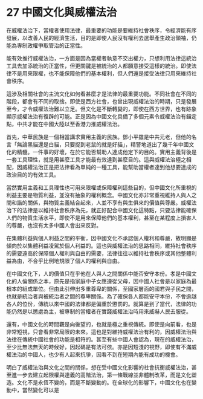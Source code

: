 # 27  中國文化與威權法治

在威權法治下，當權者使用法律，最重要的功能是要維持社會秩序，令經濟能有序發展，以改善人民的經濟生活，目的是即使人民沒有權利去選舉產生政治領袖，仍能為專制政權爭取管治的正當性。

能有效推行威權法治，一方面是因為當權者執意不交出權力，只想利用法律這統治工具去加添統治的正當性，但更關鍵是被統治的人都願意接受這樣的統治。即使法律不是用來限權，也不能保障他們的基本權利，但人們還是接受法律只用來維持社會秩序。

這涉及相關社會的主流文化如何看甚麼才是法律的最重要功能。不同社會在不同的階段，都會有不同的取捨。即使是西方社會，也曾出現威權法治的時期，只是發展至今，才令威權法治難以立足。但文化是不斷轉變的，即使在西方世界，也有跡象顯示威權法治有復辟的可能。正是因為中國文化具備了多個元素令威權法治有錨定點，中共才能在中國大陸以至香港力推威權法治。

首先，中華民族是一個相當講求實用主義的民族。鄧小平雖是中共元老，但他的名言「無論黑貓還是白貓，只要捉到老鼠的就是好貓」，精警地道出了幾千年中國文化的精髓。一件事的好壞，在於它能否幫助人達成他定下的目的。實用主義背後是一套工具理性，就是用甚麼工具才能最有效達到甚麼目的。這與威權法治極之相配，因威權法治正是把法律看為單純的一種工具，能幫助當權者達到他想要達成的政治目的的有效工具。

當然實用主義和工具理性也可用來限權或保障權利這些目的，但中國文化所重視的利益主要是物質利益，並沒有抽象的權利概念。中國文化亦非常重視維持人與人之間和諧的關係，與物質主義結合起來，人並不享有與生俱來的價值與尊嚴。威權法治下的法律是以維持社會秩序為先，就正好配合中國文化這特點，只要法律能確保人們的物質生活水平，即使不是用來保障他們的基本權利，甚至在某程度上損害人的尊嚴，也沒有太多中國人會出來反對。

在集體利益與個人利益之間的平衡，因中國文化不承認個人權利和尊嚴，故明顯是傾向於以集體利益凌駕於個人利益的。這也與威權法治的思路相同，維持社會秩序的需要遠高於保障個人權利與自由的需要，法律往往以維持社會秩序或其他整體利益為由，不合乎比例地規限了個人的權利與自由。

在中國文化下，人的價值只在乎他在人與人之間關係中能否安守本份。孝是中國文化的人倫關係之本，原先是指家庭中子女應遵從父母，因中國人社會是以家庭為最根本的組成單位。但由此引伸出多重尊卑的關係，至國家層面的國君與子民之間，也就是統治者與被統治者之間的尊卑關係。為了確保各人都能安守本份，不會逾越各人的位份，傳統以來中國的法律都是偏重於懲罰的。就算是到了當代，法律的功能仍然是以懲處為主，被專制的當權者在實踐威權法治時用來威嚇人民去服從。

還有，中國文化的時間觀是向後望的，也就是極之重視傳統。即使是向前看，也是非常短視，只會看非常局限的未來。這也是對維持威權法治有利的，因威權法治與法律在傳統中國社會的功能是相符的。甚至有些中國人會認為，現在的威權法治，至少比無法無天的時候好，因起碼是有法可依。亦是因短淺的視野，即使有不滿威權法治的中國人，也少有人起來抗爭，因看不到在短期內能有成功的機會。

明白了威權法治與文化之間的關係，想在受中國文化影響的社會抗衡威權法治，甚至進一步去建立起限權與達義的高階法治，第一條戰線並非體制改革，而是文化塑造。文化不是永恆不變的，而是不斷變動的。在全球化的影響下，中國文化也在變動中，當然變化可以是